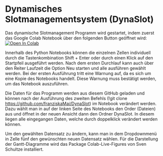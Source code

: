 # Dynamisches Slotmanagementsystem (DynaSlot)

Das dynamische Slotmanagement Programm wird gestartet, indem zuerst das Google Colab Notebook über den folgenden Button geöffnet wird:
[![Open In Colab](https://colab.research.google.com/assets/colab-badge.svg)](https://colab.research.google.com/github/franziskaMai/DynaSlot/blob/master/DynaSlot.ipynb)

Innerhalb des Python Notebooks können die einzelnen Zellen individuell durch die Tastenkombination Shift + Enter oder durch einen Klick auf den Startpfeil ausgeführt werden.
Nach dem ersten Durchlauf kann auch über den Reiter Laufzeit die Option Neu starten und alle ausführen gewählt werden. Bei der ersten Ausführung tritt eine Warnung auf, da es sich um eine Kopie des Notebooks handelt. Diese Warnung muss bestätigt werden, um das Notebook auszuführen.

Die Daten für das Programm werden aus diesem GitHub geladen und können nach der Ausführung des zweiten Befehls (!git clone https://github.com/franziskaMai/DynaSlot) im Notebook verändert werden. Dazu wählt man in auf der linken Seite des Notebooks den Order (Dateien) aus und öffnet in der neuen Ansicht dann den Ordner DynaSlot. In diesem liegen alle eingegangen Daten, welche durch doppelklick verändert werden können. 

Um den gewählten Datensatz zu ändern, kann man in dem Dropdownmenü in Zelle fünf den gewünschten neuen Datensatz wählen. Für die Darstellung der Gantt-Diagramme wird das Package Colab-Live-Figures von Sven Schultze installiert.


